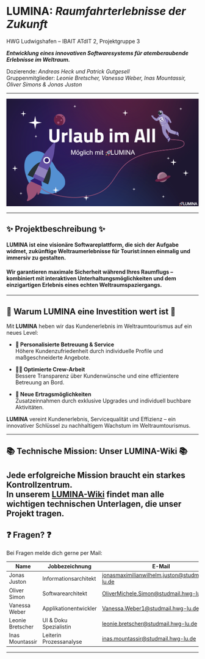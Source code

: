 # LUMINA: *Raumfahrterlebnisse der Zukunft*

HWG Ludwigshafen – IBAIT ATdIT 2, Projektgruppe 3

***Entwicklung eines innovativen Softwaresystems für atemberaubende Erlebnisse im Weltraum.***

Dozierende: *Andreas Heck und Patrick Gutgesell*  
Gruppenmitglieder: *Leonie Bretscher, Vanessa Weber, Inas Mountassir, Oliver Simons & Jonas Juston*

---

![TitlePicture](Documentation/Images/PictureForTitle.png)

---


## ✨ Projektbeschreibung ✨

#### **LUMINA** ist eine visionäre Softwareplattform, die sich der Aufgabe widmet, zukünftige Weltraumerlebnisse für Tourist:innen einmalig und immersiv zu gestalten. 

#### Wir garantieren maximale Sicherheit während Ihres Raumflugs – kombiniert mit interaktiven Unterhaltungsmöglichkeiten und dem einzigartigen Erlebnis eines echten Weltraumspaziergangs.

---

## 🚀 Warum LUMINA eine Investition wert ist 🚀 

Mit **LUMINA** heben wir das Kundenerlebnis im Weltraumtourismus auf ein neues Level:

- **🎯 Personalisierte Betreuung & Service**  
  Höhere Kundenzufriedenheit durch individuelle Profile und maßgeschneiderte Angebote.  

- **🧑‍🚀 Optimierte Crew-Arbeit**  
  Bessere Transparenz über Kundenwünsche und eine effizientere Betreuung an Bord.  

- **💸 Neue Ertragsmöglichkeiten**  
  Zusatzeinnahmen durch exklusive Upgrades und individuell buchbare Aktivitäten.  

**LUMINA** vereint Kundenerlebnis, Servicequalität und Effizienz – ein innovativer Schlüssel zu nachhaltigem Wachstum im Weltraumtourismus.

---

## 📚 Technische Mission: Unser LUMINA-Wiki 📚

Jede erfolgreiche Mission braucht ein starkes Kontrollzentrum.  
In unserem **[LUMINA-Wiki](https://github.com/Solimon12/ATdIT2_IBAIT23_G3_InFlight/wiki)** findet man alle wichtigen technischen Unterlagen, die unser Projekt tragen.
---


## ❓ Fragen? ❓

Bei Fragen melde dich gerne per Mail:  

| **Name**           | **Jobbezeichnung**        | **E-Mail**                          |
|--------------------|---------------------------|-------------------------------------|
| Jonas Juston       | Informationsarchitekt     | jonasmaximilianwilhelm.juston@studmail.hwg-lu.de          |
| Oliver Simon       | Softwarearchitekt         | OliverMichele.Simon@studmail.hwg-lu.de|
| Vanessa Weber      | Applikationentwickler     | Vanessa.Weber1@studmail.hwg-lu.de            |
| Leonie Bretscher   | UI & Doku Spezialistin    | leonie.bretscher@studmail.hwg-lu.de               |
| Inas Mountassir    | Leiterin Prozessanalyse   | inas.mountassir@studmail.hwg-lu.de      |


---

